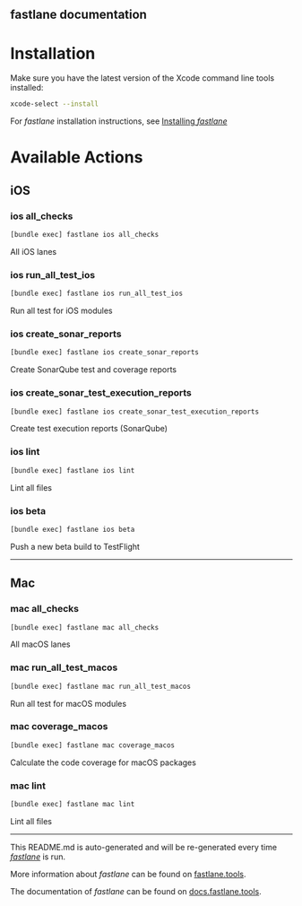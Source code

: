 fastlane documentation
----

# Installation

Make sure you have the latest version of the Xcode command line tools installed:

```sh
xcode-select --install
```

For _fastlane_ installation instructions, see [Installing _fastlane_](https://docs.fastlane.tools/#installing-fastlane)

# Available Actions

## iOS

### ios all_checks

```sh
[bundle exec] fastlane ios all_checks
```

All iOS lanes

### ios run_all_test_ios

```sh
[bundle exec] fastlane ios run_all_test_ios
```

Run all test for iOS modules

### ios create_sonar_reports

```sh
[bundle exec] fastlane ios create_sonar_reports
```

Create SonarQube test and coverage reports

### ios create_sonar_test_execution_reports

```sh
[bundle exec] fastlane ios create_sonar_test_execution_reports
```

Create test execution reports (SonarQube)

### ios lint

```sh
[bundle exec] fastlane ios lint
```

Lint all files

### ios beta

```sh
[bundle exec] fastlane ios beta
```

Push a new beta build to TestFlight

----


## Mac

### mac all_checks

```sh
[bundle exec] fastlane mac all_checks
```

All macOS lanes

### mac run_all_test_macos

```sh
[bundle exec] fastlane mac run_all_test_macos
```

Run all test for macOS modules

### mac coverage_macos

```sh
[bundle exec] fastlane mac coverage_macos
```

Calculate the code coverage for macOS packages

### mac lint

```sh
[bundle exec] fastlane mac lint
```

Lint all files

----

This README.md is auto-generated and will be re-generated every time [_fastlane_](https://fastlane.tools) is run.

More information about _fastlane_ can be found on [fastlane.tools](https://fastlane.tools).

The documentation of _fastlane_ can be found on [docs.fastlane.tools](https://docs.fastlane.tools).
